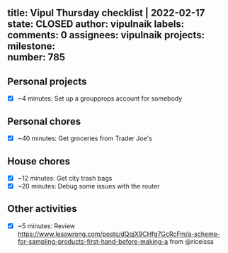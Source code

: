 title:	Vipul Thursday checklist | 2022-02-17
state:	CLOSED
author:	vipulnaik
labels:	
comments:	0
assignees:	vipulnaik
projects:	
milestone:	
number:	785
--
## Personal projects

- [x] ~4 minutes: Set up a groupprops account for somebody

## Personal chores

- [x] ~40 minutes: Get groceries from Trader Joe's

## House chores

- [x] ~12 minutes: Get city trash bags
- [x] ~20 minutes: Debug some issues with the router 

## Other activities

- [x] ~5 minutes: Review https://www.lesswrong.com/posts/dQqjX9CHfg7GcRcFm/a-scheme-for-sampling-products-first-hand-before-making-a from @riceissa 
